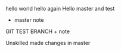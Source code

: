 hello world
hello again
Hello master and test
+ master note


GIT TEST BRANCH + note

Unskilled made changes in master